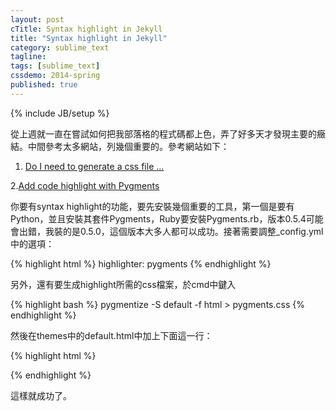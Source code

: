 ```yaml
---
layout: post
cTitle: Syntax highlight in Jekyll
title: "Syntax highlight in Jekyll"
category: sublime_text
tagline:
tags: [sublime_text]
cssdemo: 2014-spring
published: true
---
```

{% include JB/setup %}

從上週就一直在嘗試如何把我部落格的程式碼都上色，弄了好多天才發現主要的癥結。中間參考太多網站，列幾個重要的。參考網站如下：

1. [Do I need to generate a css file ...](http://stackoverflow.com/questions/9652490/do-i-need-to-generate-a-css-file-from-pygments-for-my-jekyll-blog-to-enable-col)

2.[Add code highlight with Pygments](https://github.com/pudgecon/blog-repository/blob/master/_posts/2012-09-03-add-code-highlight-with-pygments.md)

<!-- more -->

你要有syntax highlight的功能，要先安裝幾個重要的工具，第一個是要有Python，並且安裝其套件Pygments，Ruby要安裝Pygments.rb，版本0.5.4可能會出錯，我裝的是0.5.0，這個版本大多人都可以成功。接著需要調整_config.yml中的選項：

{% highlight html %}
highlighter: pygments
{% endhighlight %}

另外，還有要生成highlight所需的css檔案，於cmd中鍵入

{% highlight bash %}
pygmentize -S default -f html > pygments.css
{% endhighlight %}

然後在themes中的default.html中加上下面這一行：

{% highlight html %}
<link rel="stylesheet" type="text/css" href="/path/to/pygments.css">
{% endhighlight %}

這樣就成功了。
